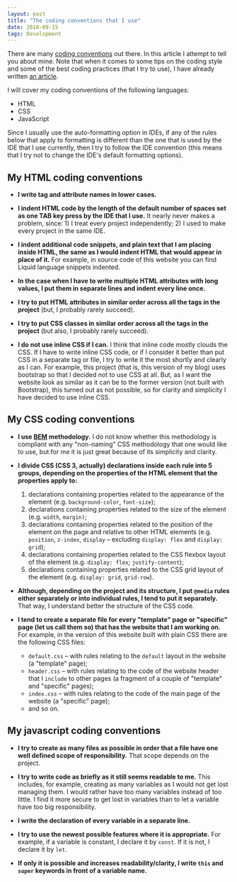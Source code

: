```yaml
---
layout: post
title: "The coding conventions that I use"
date: 2018-09-15
tags: Development
---
```


There are many [coding conventions](https://en.wikipedia.org/wiki/Coding_conventions) out there. In this article I attempt to tell you about mine. Note that when it comes to some tips on the coding style and some of the best coding practices (that I try to use), I have already written [an article](https://silvuss.github.io/2018/07/10/the-things-that-every-blogging-developer.html).

I will cover my coding conventions of the following languages:
- HTML
- CSS
- JavaScript

Since I usually use the auto-formatting option in IDEs, if any of the rules below that apply to formatting is different than the one that is used by the IDE that I use currently, then I try to follow the IDE convention (this means that I try not to change the IDE's default formatting options).

## My HTML coding conventions

- **I write tag and attribute names in lower cases.**

- **I indent HTML code by the length of the default number of spaces set as one TAB key press by the IDE that I use.** It nearly never makes a problem, since: 1) I treat every project independently; 2) I used to make every project in the same IDE.

- **I indent additional code snippets, and plain text that I am placing inside HTML, the same as I would indent HTML that would appear in place of it.** For example, in source code of this website you can find Liquid language snippets indented.

- **In the case when I have to write multiple HTML attributes with long values, I put them in separate lines and indent every line once.**

- **I try to put HTML attributes in similar order across all the tags in the project** (but, I probably rarely succeed).

- **I try to put CSS classes in similar order across all the tags in the project** (but also, I probably rarely succeed).

- **I do not use inline CSS if I can.** I think that inline code mostly clouds the CSS. If I have to write inline CSS code, or if I consider it better than put CSS in a separate tag or file, I try to write it the most shortly and clearly as I can. For example, this project (that is, this version of my blog) uses bootstrap so that I decided not to use CSS at all. But, as I want the website look as similar as it can be to the former version (not built with Bootstrap), this turned out as not possible, so for clarity and simplicity I have decided to use inline CSS.

## My CSS coding conventions

- **I use [BEM](http://getbem.com/) methodology.** I do not know whether this methodology is compliant with any "non-naming" CSS methodology that one would like to use, but for me it is just great because of its simplicity and clarity.

- **I divide CSS (CSS 3, actually) declarations inside each rule into 5 groups, depending on the properties of the HTML element that the properties apply to:**
    1. declarations containing properties related to the appearance of the element (e.g. `background-color`, `font-size`);
    2. declarations containing properties related to the size of the element (e.g. `width`, `margin)`;
    3. declarations containing properties related to the position of the element on the page and relative to other HTML elements (e.g. `position`, `z-index`, `display` – excluding `display: flex` and `display: grid`);
    4. declarations containing properties related to the CSS flexbox layout of the element (e.g. `display: flex`; `justify-content`);
    5. declarations containing properties related to the CSS grid layout of the element (e.g. `display: grid`, `grid-row`).

- **Although, depending on the project and its structure, I put `@media` rules either separately or into individual rules, I tend to put it separately.** That way, I understand better the structure of the CSS code.

- **I tend to create a separate file for every "template" page or "specific" page (let us call them so) that has the website that I am working on.** For example, in the version of this website built with plain CSS there are the following CSS files:
    - `default.css` – with rules relating to the `default` layout in the website (a "template" page);
    - `header.css` – with rules relating to the code of the website header that I `include` to other pages (a fragment of a couple of "template" and "specific" pages);
    - `index.css` – with rules relating to the code of the main page of the website (a "specific" page);
    - and so on.

## My javascript coding conventions

- **I try to create as many files as possible in order that a file have one well defined scope of responsibility.** That scope depends on the project.

- **I try to write code as briefly as it still seems readable to me.** This includes, for example, creating as many variables as I would not get lost managing them. I would rather have too many variables instead of too little. I find it more secure to get lost in variables than to let a variable have too big responsibility.

- **I write the declaration of every variable in a separate line.**

- **I try to use the newest possible features where it is appropriate.** For example, if a variable is constant, I declare it by `const`. If it is not, I declare it by `let`.

- **If only it is possible and increases readability/clarity, I write `this` and `super` keywords in front of a variable name.**